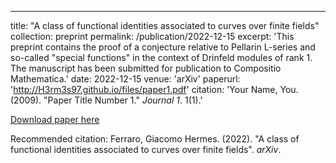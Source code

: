 ---
title: "A class of functional identities associated to curves over finite fields"
collection: preprint
permalink: /publication/2022-12-15
excerpt: 'This preprint contains the proof of a conjecture relative to Pellarin L-series and so-called "special
functions" in the context of Drinfeld modules of rank 1. The manuscript has been submitted for publication to Compositio Mathematica.'
date: 2022-12-15
venue: 'arXiv'
paperurl: 'http://H3rm3s97.github.io/files/paper1.pdf'
citation: 'Your Name, You. (2009). &quot;Paper Title Number 1.&quot; <i>Journal 1</i>. 1(1).'

[Download paper here](http://H3rm3s97.github.io/files/paper1.pdf)

Recommended citation: Ferraro, Giacomo Hermes. (2022). "A class of functional identities associated to curves over finite fields". <i>arXiv</i>.
